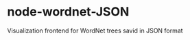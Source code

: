 node-wordnet-JSON
=================

Visualization frontend for WordNet trees savid in JSON format 

